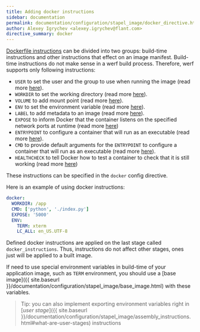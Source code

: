 ```yaml
---
title: Adding docker instructions
sidebar: documentation
permalink: documentation/configuration/stapel_image/docker_directive.html
author: Alexey Igrychev <alexey.igrychev@flant.com>
directive_summary: docker
---
```


[Dockerfile instructions](https://docs.docker.com/engine/reference/builder/) can be divided into two groups: build-time instructions and other instructions that effect on an image manifest. Build-time instructions do not make sense in a werf build process. Therefore, werf supports only following instructions:

* `USER` to set the user and the group to use when running the image (read more [here](https://docs.docker.com/engine/reference/builder/#user)).
* `WORKDIR` to set the working directory (read more [here](https://docs.docker.com/engine/reference/builder/#workdir)).
* `VOLUME` to add mount point (read more [here](https://docs.docker.com/engine/reference/builder/#volume)).
* `ENV` to set the environment variable (read more [here](https://docs.docker.com/engine/reference/builder/#env)).
* `LABEL` to add metadata to an image (read more [here](https://docs.docker.com/engine/reference/builder/#label)).
* `EXPOSE` to inform Docker that the container listens on the specified network ports at runtime (read more [here](https://docs.docker.com/engine/reference/builder/#expose))
* `ENTRYPOINT` to configure a container that will run as an executable (read more [here](https://docs.docker.com/engine/reference/builder/#entrypoint)).
* `CMD` to provide default arguments for the `ENTRYPOINT` to configure a container that will run as an executable (read more [here](https://docs.docker.com/engine/reference/builder/#cmd)).
* `HEALTHCHECK` to tell Docker how to test a container to check that it is still working (read more [here](https://docs.docker.com/engine/reference/builder/#healthcheck))

These instructions can be specified in the `docker` config directive.

Here is an example of using docker instructions:

```yaml
docker:
  WORKDIR: /app
  CMD: ['python', './index.py']
  EXPOSE: '5000'
  ENV:
    TERM: xterm
    LC_ALL: en_US.UTF-8
```

Defined docker instructions are applied on the last stage called `docker_instructions`.
Thus, instructions do not affect other stages, ones just will be applied to a built image.

If need to use special environment variables in build-time of your application image, such as `TERM` environment, you should use a [base image]({{ site.baseurl }}/documentation/configuration/stapel_image/base_image.html) with these variables.

> Tip: you can also implement exporting environment variables right in [_user stage_]({{ site.baseurl }}/documentation/configuration/stapel_image/assembly_instructions.html#what-are-user-stages) instructions
